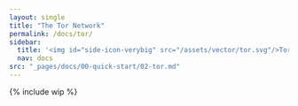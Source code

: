 ```yaml
---
layout: single
title: "The Tor Network"
permalink: /docs/tor/
sidebar:
  title: '<img id="side-icon-verybig" src="/assets/vector/tor.svg"/>Tor'
  nav: docs
src: "_pages/docs/00-quick-start/02-tor.md"
---
```

{% include wip %}
